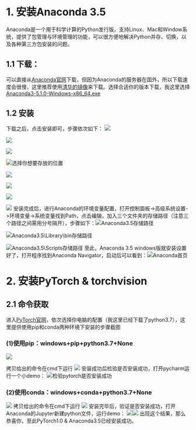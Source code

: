 # 1. 安装Anaconda 3.5
Anaconda是一个用于科学计算的Python发行版，支持Linux、Mac和Window系统，提供了包管理与环境管理的功能，可以很方便地解决Python并存、切换，以及各种第三方包安装的问题。
## 1.1 下载：
可以直接从[Anaconda官网](https://www.continuum.io/downloads)下载，但因为Anaconda的服务器在国外，所以下载速度会很慢，这里推荐使用[清华的镜像](https://mirrors.tuna.tsinghua.edu.cn/anaconda/archive/)来下载。选择合适你的版本下载，我这里选择[Anaconda3-5.1.0-Windows-x86_64.exe](https://mirrors.tuna.tsinghua.edu.cn/anaconda/archive/Anaconda3-5.1.0-Windows-x86_64.exe "Anaconda3-5.1.0-Windows-x86_64.exe")

## 1.2 安装
下载之后，点击安装即可，步骤依次如下：
![](Image/1.PNG)

![](Image/2.PNG)

![](Image/3.PNG)

![选择你想要存放的位置](Image/4.PNG)

![](Image/5.PNG)

![](Image/6.PNG)

![](Image/7.PNG)

![](Image/8.PNG)
安装完成后，进行Anaconda的环境变量配置，打开控制面板->高级系统设置->环境变量->系统变量找到Path，点击编辑，加入三个文件夹的存储路径（注意三个路径之间需用分号隔开），步骤如下：![Anaconda3.5存储路径](Image/11：环境变量配置3.PNG)

![Anaconda3.5\Library\bin存储路径](Image/12：环境变量配置4.PNG)

![Anaconda3.5\Scripts存储路径](Image/13：环境变量配置5.PNG)
至此，Anaconda 3.5 windows版就安装设置好了，打开程序找到Anaconda Navigator，启动后可以看到：![Anaconda首页](Image/15：打开Anaconda.PNG)

# 2. 安装PyTorch & torchvision
## 2.1 命令获取
进入[PyTorch官网]( https://pytorch.org/)，依次选择你电脑的配置（我这里已经下载了python3.7），这里提供使用pip和conda两种环境下安装的步骤截图
### (1)使用pip：windows+pip+python3.7+None
![](Image/16：PyTorch安装1.PNG)

拷贝给出的命令在cmd下运行
![](Image/16：PyTorch安装2：pip下打命令.PNG)
安装成功后检验是否安装成功，打开pycharm运行一个小demo：
![检验pytorch是否安装成功](Image/18：小demo运行检验是否安装成功.PNG)

### (2)使用conda：windows+conda+python3.7+None
![](Image/conda.PNG)
拷贝给出的命令在cmd下运行
![](Image/20：cmd下输入命令安装（conda）.PNG)
安装完毕后，验证是否安装成功，打开Anaconda的Jupyter新建python文件，运行demo：
![](Image/21：在Jupyter下新建python文件验证.jpg)![](Image/22：验证成功截图.PNG)
出现这个结果，那么恭喜你，至此PyTorch1.0 & Anaconda3.5已经安装成功。
